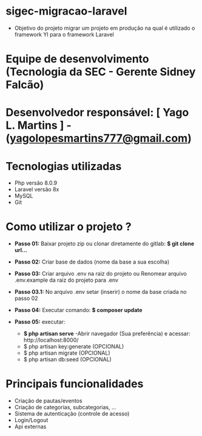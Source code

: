 # sigec-migracao-laravel

 - Objetivo do projeto migrar um projeto em produção na qual é utilizado o framework YI para o framework Laravel

# Equipe de desenvolvimento (Tecnologia da SEC - Gerente Sidney Falcão)

# Desenvolvedor responsável: [ Yago L. Martins ]  - (yagolopesmartins777@gmail.com)

# Tecnologias utilizadas

 - Php versão 8.0.9
 - Laravel versão 8x
 - MySQL
 - Git

 # Como utilizar o projeto ?

 - **Passo 01:** Baixar projeto zip ou clonar diretamente do gitlab: **$ git clone url...**
 
 - **Passo 02:** Criar base de dados (nome da base a sua escolha)
 - **Passo 03:** Criar arquivo .env na raiz do projeto ou Renomear arquivo .env.example da raiz do projeto para .env
  - **Passo 03.1:** No arquivo .env setar (inserir) o nome da base criada no passo 02
 - **Passo 04:** Executar comando: **$ composer update**
 - **Passo 05:** executar: 
    - **$ php artisan serve**
      -Abrir navegador (Sua preferência) e acessar: http://localhost:8000/
    - $ php artisan key:generate (OPCIONAL)
    - $ php artisan migrate (OPCIONAL)
    - $ php artisan db:seed (OPCIONAL)
    

# Principais funcionalidades

 - Criação de pautas/eventos
 - Criação de categorias, subcategorias, ...
 - Sistema de autenticação (controle de acesso)
 - Login/Logout
 - Api externas
